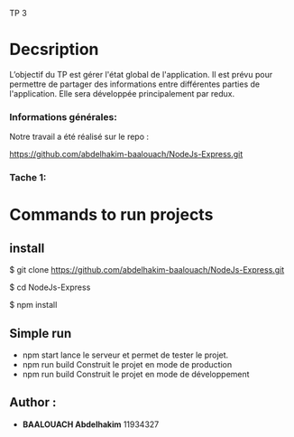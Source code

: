 TP 3

# Decsription

L’objectif du TP est gérer l'état global de l'application. Il est prévu pour permettre de partager des informations entre différentes parties de l'application. Elle sera développée principalement par redux.

### Informations générales:

Notre travail a été réalisé sur le repo :

<https://github.com/abdelhakim-baalouach/NodeJs-Express.git>

### Tache 1:

# Commands to run projects

## install

\$ git clone https://github.com/abdelhakim-baalouach/NodeJs-Express.git

\$ cd NodeJs-Express

\$ npm install

## Simple run

- npm start lance le serveur et permet de tester le projet.
- npm run build Construit le projet en mode de production
- npm run build Construit le projet en mode de développement

## Author :

- **BAALOUACH Abdelhakim** 11934327
